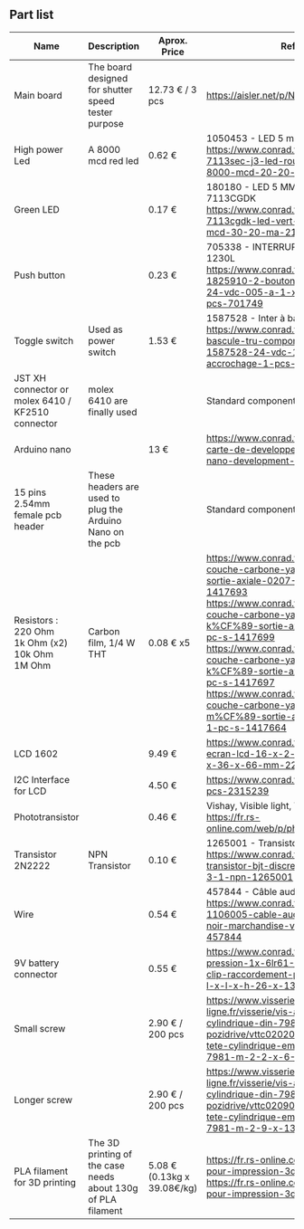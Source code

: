## Part list
| Name | Description | Aprox. Price | Reference |
| ----- | -------------| ---------- | ------ |
| Main board | The board designed for shutter speed tester purpose | 12.73 € / 3 pcs | https://aisler.net/p/NGWECDGA |
| High power Led | A 8000 mcd red led | 0.62 € | 1050453 - LED 5 mm L-7113SEC-J3</br>https://www.conrad.fr/p/kingbright-l-7113sec-j3-led-rouge-rond-5-mm-8000-mcd-20-20-ma-22-v-1050453 |
| Green LED | | 0.17 € | 180180 - LED 5 MM SUPER LUMIN TYPE L-7113CGDK</br>https://www.conrad.fr/p/kingbright-l-7113cgdk-led-vert-rond-5-mm-140-mcd-30-20-ma-21-v-180180|
| Push button | | 0.23 €| 705338 - INTERRUPTEUR LOW COST JTP-1230L</br>https://www.conrad.fr/p/te-connectivity-1825910-2-bouton-poussoir-a-pression-24-vdc-005-a-1-x-offon-a-rappel-1-pcs-701749 |
| Toggle switch | Used as power switch | 1.53 € | 1587528 - Inter à bascule TC-R13-70A-01</br>https://www.conrad.fr/p/interrupteur-a-bascule-tru-components-tc-r13-70a-01-1587528-24-vdc-10-a-1-x-offon-a-accrochage-1-pcs-1587528 | 
| JST XH connector or </br> molex 6410 / KF2510 connector |  molex 6410 are finally used  |   | Standard component  |
| Arduino nano | | 13 € | https://www.conrad.fr/p/tru-components-carte-de-developpement-atmega328-nano-development-board-2134126 |
| 15 pins 2.54mm female pcb header| These headers are used to plug the Arduino Nano on the pcb|| Standard component|
| Resistors :</br>220 Ohm</br>1k Ohm (x2)</br>10k Ohm</br>1M Ohm | Carbon film, 1/4 W THT | 0.08 € x5 | https://www.conrad.fr/p/resistance-a-couche-carbone-yageo-cfr25j220rh-220-sortie-axiale-0207-025-w-1-pcs-1417693</br>https://www.conrad.fr/p/resistance-a-couche-carbone-yageo-cfr25j1k0h-1-k%CF%89-sortie-axiale-0207-0.25-w-1-pc-s-1417699</br>https://www.conrad.fr/p/resistance-a-couche-carbone-yageo-cfr25j10kh-10-k%CF%89-sortie-axiale-0207-0.25-w-1-pc-s-1417697</br>https://www.conrad.fr/p/resistance-a-couche-carbone-yageo-cfr25j1m0h-1-m%CF%89-sortie-axiale-0207-0.25-w-1-pc-s-1417664 |
| LCD 1602 | | 9.49 € | https://www.conrad.fr/p/display-elektronik-ecran-lcd-16-x-2-pixel-l-x-h-x-p-80-x-36-x-66-mm-2238810|
| I2C Interface for LCD || 4.50 € | https://www.conrad.fr/p/iduino-me033-1-pcs-2315239 |
| Phototransistor | | 0.46 €| Vishay, Visible light, TEPT4400</br>https://fr.rs-online.com/web/p/phototransistors/7000776 |
| Transistor 2N2222| NPN Transistor | 0.10 € | 1265001 - Transistor bipolaire PN2222ATA</br>https://www.conrad.fr/p/on-semiconductor-transistor-bjt-discret-pn2222ata-to-92-3-1-npn-1265001|
| Wire || 0.54 €| 457844 - Câble audio NF1106005</br>https://www.conrad.fr/p/bkl-electronic-1106005-cable-audio-1-x-010-mm-noir-marchandise-vendue-au-metre-457844|
| 9V battery connector | | 0.55 € | https://www.conrad.fr/p/connecteur-clip-pression-1x-6lr61-9-v-beltrona-9v-t-clip-raccordement-par-empreinte-pile-9v-l-x-l-x-h-26-x-13-x-8-mm-490660 |
| Small screw ||2.90 € / 200 pcs | https://www.visserie-boulonnerie-en-ligne.fr/visserie/vis-a-tole-tete-cylindrique-din-7981-pozidrive/vttc020200605i2-po-vis-a-tole-tete-cylindrique-empreinte-pozidrive-din-7981-m-2-2-x-6-5-inox-a2-.html |
| Longer screw || 2.90 € / 200 pcs | https://www.visserie-boulonnerie-en-ligne.fr/visserie/vis-a-tole-tete-cylindrique-din-7981-pozidrive/vttc0209013i2-po-vis-a-tole-tete-cylindrique-empreinte-pozidrive-din-7981-m-2-9-x-13-inox-a2-.html |
| PLA filament for 3D printing | The 3D printing of the case needs about 130g of PLA filament  |  5.08 € (0.13kg x 39.08€/kg) | https://fr.rs-online.com/web/p/materiaux-pour-impression-3d/8320273</br>https://fr.rs-online.com/web/p/materiaux-pour-impression-3d/8320270|
